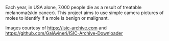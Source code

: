 Each year, in USA alone, 7.000 people die as a result of treatable melanoma(skin cancer). This project aims to use simple camera pictures of moles to identify if a mole is benign or malignant.

Images courtesy of https://isic-archive.com and https://github.com/GalAvineri/ISIC-Archive-Downloader

